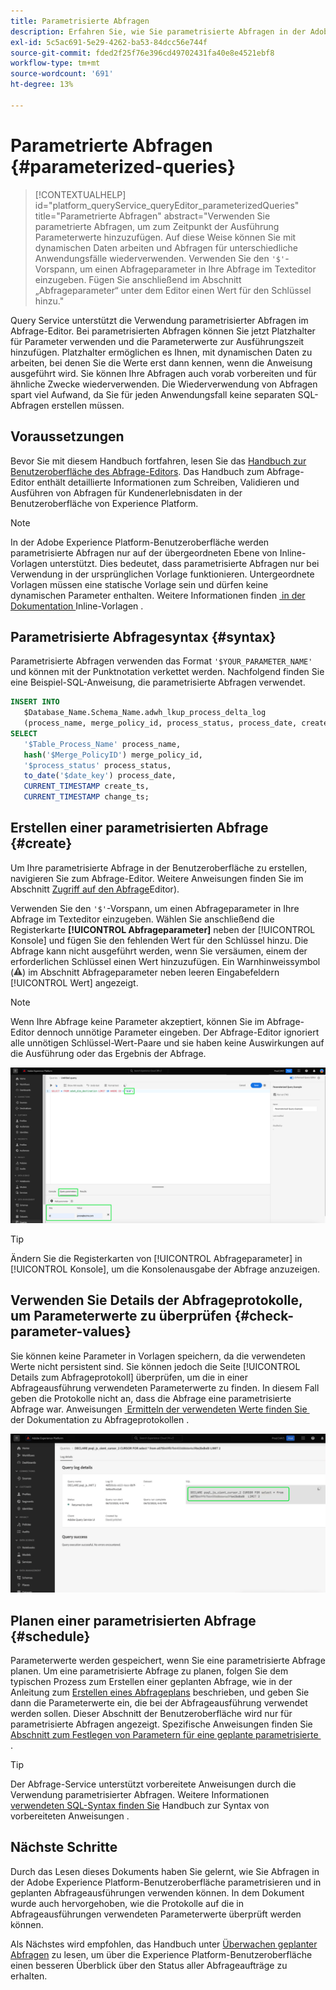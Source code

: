 ```yaml
---
title: Parametrisierte Abfragen
description: Erfahren Sie, wie Sie parametrisierte Abfragen in der Adobe Experience Platform-Benutzeroberfläche verwenden.
exl-id: 5c5ac691-5e29-4262-ba53-84dcc56e744f
source-git-commit: fded2f25f76e396cd49702431fa40e8e4521ebf8
workflow-type: tm+mt
source-wordcount: '691'
ht-degree: 13%

---
```


# Parametrierte Abfragen {#parameterized-queries}

>[!CONTEXTUALHELP]
>id="platform_queryService_queryEditor_parameterizedQueries"
>title="Parametrierte Abfragen"
>abstract="Verwenden Sie parametrierte Abfragen, um zum Zeitpunkt der Ausführung Parameterwerte hinzuzufügen. Auf diese Weise können Sie mit dynamischen Daten arbeiten und Abfragen für unterschiedliche Anwendungsfälle wiederverwenden. Verwenden Sie den `'$'`-Vorspann, um einen Abfrageparameter in Ihre Abfrage im Texteditor einzugeben. Fügen Sie anschließend im Abschnitt „Abfrageparameter“ unter dem Editor einen Wert für den Schlüssel hinzu."

Query Service unterstützt die Verwendung parametrisierter Abfragen im Abfrage-Editor. Bei parametrisierten Abfragen können Sie jetzt Platzhalter für Parameter verwenden und die Parameterwerte zur Ausführungszeit hinzufügen. Platzhalter ermöglichen es Ihnen, mit dynamischen Daten zu arbeiten, bei denen Sie die Werte erst dann kennen, wenn die Anweisung ausgeführt wird. Sie können Ihre Abfragen auch vorab vorbereiten und für ähnliche Zwecke wiederverwenden. Die Wiederverwendung von Abfragen spart viel Aufwand, da Sie für jeden Anwendungsfall keine separaten SQL-Abfragen erstellen müssen.

## Voraussetzungen

Bevor Sie mit diesem Handbuch fortfahren, lesen Sie das [Handbuch zur Benutzeroberfläche des Abfrage-Editors](./user-guide.md). Das Handbuch zum Abfrage-Editor enthält detaillierte Informationen zum Schreiben, Validieren und Ausführen von Abfragen für Kundenerlebnisdaten in der Benutzeroberfläche von Experience Platform.

>[!NOTE]
>
>In der Adobe Experience Platform-Benutzeroberfläche werden parametrisierte Abfragen nur auf der übergeordneten Ebene von Inline-Vorlagen unterstützt. Dies bedeutet, dass parametrisierte Abfragen nur bei Verwendung in der ursprünglichen Vorlage funktionieren. Untergeordnete Vorlagen müssen eine statische Vorlage sein und dürfen keine dynamischen Parameter enthalten. Weitere Informationen finden [&#x200B; in der Dokumentation &#x200B;](../key-concepts/inline-templates.md) Inline-Vorlagen .

## Parametrisierte Abfragesyntax {#syntax}

Parametrisierte Abfragen verwenden das Format `'$YOUR_PARAMETER_NAME'` und können mit der Punktnotation verkettet werden. Nachfolgend finden Sie eine Beispiel-SQL-Anweisung, die parametrisierte Abfragen verwendet.

```sql
INSERT INTO
   $Database_Name.Schema_Name.adwh_lkup_process_delta_log
   (process_name, merge_policy_id, process_status, process_date, create_ts, change_ts)
SELECT
   '$Table_Process_Name' process_name,
   hash('$Merge_PolicyID') merge_policy_id,
   '$process_status' process_status,
   to_date('$date_key') process_date,
   CURRENT_TIMESTAMP create_ts,
   CURRENT_TIMESTAMP change_ts;
```

## Erstellen einer parametrisierten Abfrage {#create}

Um Ihre parametrisierte Abfrage in der Benutzeroberfläche zu erstellen, navigieren Sie zum Abfrage-Editor. Weitere Anweisungen finden Sie im Abschnitt [Zugriff auf den Abfrage](./user-guide.md#accessing-query-editor)Editor).

Verwenden Sie den `'$'`-Vorspann, um einen Abfrageparameter in Ihre Abfrage im Texteditor einzugeben. Wählen Sie anschließend die Registerkarte **[!UICONTROL Abfrageparameter]** neben der [!UICONTROL Konsole] und fügen Sie den fehlenden Wert für den Schlüssel hinzu. Die Abfrage kann nicht ausgeführt werden, wenn Sie versäumen, einem der erforderlichen Schlüssel einen Wert hinzuzufügen. Ein Warnhinweissymbol (![Warnhinweissymbol.](/help/images/icons/alert.png)) im Abschnitt Abfrageparameter neben leeren Eingabefeldern [!UICONTROL Wert] angezeigt.

>[!NOTE]
>
>Wenn Ihre Abfrage keine Parameter akzeptiert, können Sie im Abfrage-Editor dennoch unnötige Parameter eingeben. Der Abfrage-Editor ignoriert alle unnötigen Schlüssel-Wert-Paare und sie haben keine Auswirkungen auf die Ausführung oder das Ergebnis der Abfrage.

![Der Abfrage-Editor mit einer parametrisierten Abfrage und dem hervorgehobenen Abschnitt „Abfrageparameter“.](../images/ui/parameterized-queries/parameterized-query.png)

>[!TIP]
>
>Ändern Sie die Registerkarten von [!UICONTROL Abfrageparameter] in [!UICONTROL Konsole], um die Konsolenausgabe der Abfrage anzuzeigen.

## Verwenden Sie Details der Abfrageprotokolle, um Parameterwerte zu überprüfen {#check-parameter-values}

Sie können keine Parameter in Vorlagen speichern, da die verwendeten Werte nicht persistent sind. Sie können jedoch die Seite [!UICONTROL Details zum Abfrageprotokoll] überprüfen, um die in einer Abfrageausführung verwendeten Parameterwerte zu finden. In diesem Fall geben die Protokolle nicht an, dass die Abfrage eine parametrisierte Abfrage war. Anweisungen [&#x200B; Ermitteln der verwendeten Werte finden Sie &#x200B;](./query-logs.md) der Dokumentation zu Abfrageprotokollen .

![Die Ansicht mit den Abfrageprotokollen, wobei der SQL-Code einer parametrisierten Abfrage im Detailabschnitt hervorgehoben ist.](../images/ui/parameterized-queries/parameterized-query-logs.png)

<!-- improve screenshot above ^ I am waiting for a scheduled run to complete -->

## Planen einer parametrisierten Abfrage {#schedule}

Parameterwerte werden gespeichert, wenn Sie eine parametrisierte Abfrage planen. Um eine parametrisierte Abfrage zu planen, folgen Sie dem typischen Prozess zum Erstellen einer geplanten Abfrage, wie in der Anleitung zum [Erstellen eines Abfrageplans](./query-schedules.md#create-schedule) beschrieben, und geben Sie dann die Parameterwerte ein, die bei der Abfrageausführung verwendet werden sollen. Dieser Abschnitt der Benutzeroberfläche wird nur für parametrisierte Abfragen angezeigt. Spezifische Anweisungen finden Sie [&#x200B; Abschnitt zum Festlegen von Parametern für eine geplante parametrisierte &#x200B;](./query-schedules.md#set-parameters) .

>[!TIP]
>
>Der Abfrage-Service unterstützt vorbereitete Anweisungen durch die Verwendung parametrisierter Abfragen. Weitere Informationen [&#x200B; verwendeten SQL-Syntax finden Sie &#x200B;](../sql/prepared-statements.md) Handbuch zur Syntax von vorbereiteten Anweisungen .

## Nächste Schritte

Durch das Lesen dieses Dokuments haben Sie gelernt, wie Sie Abfragen in der Adobe Experience Platform-Benutzeroberfläche parametrisieren und in geplanten Abfrageausführungen verwenden können. In dem Dokument wurde auch hervorgehoben, wie die Protokolle auf die in Abfrageausführungen verwendeten Parameterwerte überprüft werden können.

Als Nächstes wird empfohlen, das Handbuch unter [Überwachen geplanter Abfragen](./monitor-queries.md) zu lesen, um über die Experience Platform-Benutzeroberfläche einen besseren Überblick über den Status aller Abfrageaufträge zu erhalten.
